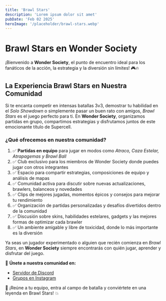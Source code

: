 ```yaml
---
title: 'Brawl Stars'
description: 'Lorem ipsum dolor sit amet'
pubDate: 'Feb 02 2025'
heroImage: '/placeholder/brawl-stars.webp'
---
```


# Brawl Stars en Wonder Society

¡Bienvenido a **Wonder Society**, el punto de encuentro ideal para los fanáticos de la acción, la estrategia y la diversión sin límites! 🎮🔥

## La Experiencia Brawl Stars en Nuestra Comunidad

Si te encanta competir en intensas batallas 3v3, demostrar tu habilidad en el *Solo Showdown* o simplemente pasar un buen rato con amigos, *Brawl Stars* es el juego perfecto para ti. En **Wonder Society**, organizamos partidas en grupo, compartimos estrategias y disfrutamos juntos de este emocionante título de Supercell.

### ¿Qué ofrecemos en nuestra comunidad?
1. ✅ **Partidas en equipo** para jugar en modos como *Atraco, Caza Estelar, Atrapagemas y Brawl Ball*
2. ✅ Club exclusivo para los miembros de Wonder Society donde puedes jugar con otros integrantes
3. ✅ Espacio para compartir estrategias, composiciones de equipo y análisis de mapas
4. ✅ Comunidad activa para discutir sobre nuevas actualizaciones, brawlers, balanceos y novedades
5. ✅ Clips de mejores jugadas, momentos épicos y consejos para mejorar tu rendimiento
6. ✅ Organización de partidas personalizadas y desafíos divertidos dentro de la comunidad
7. ✅ Discusión sobre skins, habilidades estelares, gadgets y las mejores formas de optimizar cada brawler
8. ✅ Un ambiente amigable y libre de toxicidad, donde lo más importante es la diversión

Ya seas un jugador experimentado o alguien que recién comienza en *Brawl Stars*, en **Wonder Society** siempre encontrarás con quién jugar, aprender y disfrutar del juego.

💬 **Únete a nuestra comunidad en:**
- [Servidor de Discord](https://discord.gg/DkfAAVE5)
- [Grupos en Instagram](https://www.instagram.com/)

🌟 ¡Reúne a tu equipo, entra al campo de batalla y conviértete en una leyenda en Brawl Stars! 💥
